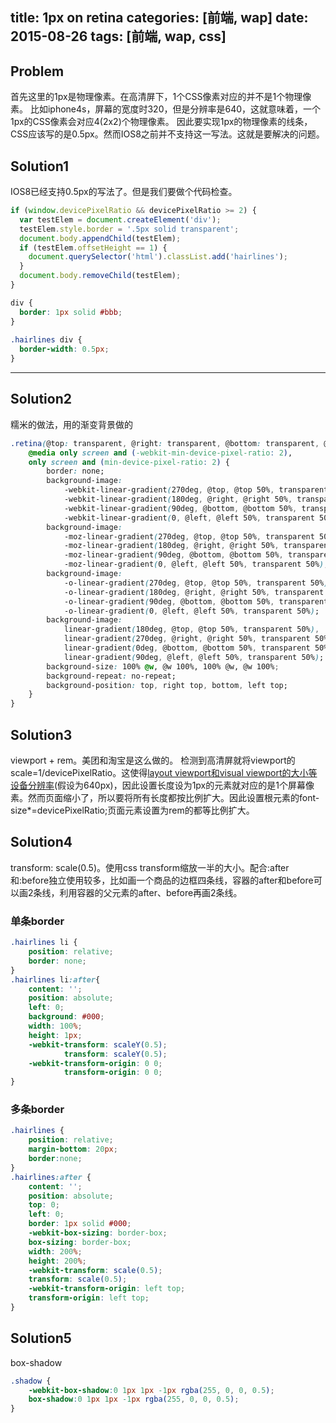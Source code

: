 title: 1px on retina
categories: [前端, wap]
date: 2015-08-26
tags: [前端, wap, css]
---
## Problem
首先这里的1px是物理像素。在高清屏下，1个CSS像素对应的并不是1个物理像素。
比如iphone4s，屏幕的宽度时320，但是分辨率是640，这就意味着，一个1px的CSS像素会对应4(2x2)个物理像素。
因此要实现1px的物理像素的线条，CSS应该写的是0.5px。然而IOS8之前并不支持这一写法。这就是要解决的问题。
## Solution1
IOS8已经支持0.5px的写法了。但是我们要做个代码检查。
```JavaScript
if (window.devicePixelRatio && devicePixelRatio >= 2) {
  var testElem = document.createElement('div');
  testElem.style.border = '.5px solid transparent';
  document.body.appendChild(testElem);
  if (testElem.offsetHeight == 1) {
    document.querySelector('html').classList.add('hairlines');
  }
  document.body.removeChild(testElem);
}
```
```Css
div {
  border: 1px solid #bbb;
}
 
.hairlines div {
  border-width: 0.5px;
}
```
------
## Solution2
糯米的做法，用的渐变背景做的
```CSS
.retina(@top: transparent, @right: transparent, @bottom: transparent, @left: transparent, @w: 1px) {
    @media only screen and (-webkit-min-device-pixel-ratio: 2),
    only screen and (min-device-pixel-ratio: 2) {
        border: none;
        background-image:
            -webkit-linear-gradient(270deg, @top, @top 50%, transparent 50%),
            -webkit-linear-gradient(180deg, @right, @right 50%, transparent 50%),
            -webkit-linear-gradient(90deg, @bottom, @bottom 50%, transparent 50%),
            -webkit-linear-gradient(0, @left, @left 50%, transparent 50%);
        background-image:
            -moz-linear-gradient(270deg, @top, @top 50%, transparent 50%),
            -moz-linear-gradient(180deg, @right, @right 50%, transparent 50%),
            -moz-linear-gradient(90deg, @bottom, @bottom 50%, transparent 50%),
            -moz-linear-gradient(0, @left, @left 50%, transparent 50%);
        background-image:
            -o-linear-gradient(270deg, @top, @top 50%, transparent 50%),
            -o-linear-gradient(180deg, @right, @right 50%, transparent 50%),
            -o-linear-gradient(90deg, @bottom, @bottom 50%, transparent 50%),
            -o-linear-gradient(0, @left, @left 50%, transparent 50%);
        background-image:
            linear-gradient(180deg, @top, @top 50%, transparent 50%),
            linear-gradient(270deg, @right, @right 50%, transparent 50%),
            linear-gradient(0deg, @bottom, @bottom 50%, transparent 50%),
            linear-gradient(90deg, @left, @left 50%, transparent 50%);
        background-size: 100% @w, @w 100%, 100% @w, @w 100%;
        background-repeat: no-repeat;
        background-position: top, right top, bottom, left top;
    }
}
```
## Solution3
viewport + rem。美团和淘宝是这么做的。
检测到高清屏就将viewport的scale=1/devicePixelRatio。这使得[layout viewport和visual viewport的大小等设备分辨率][1](假设为640px)，因此设置长度设为1px的元素就对应的是1个屏幕像素。然而页面缩小了，所以要将所有长度都按比例扩大。因此设置根元素的font-size*=devicePixelRatio;页面元素设置为rem的都等比例扩大。
## Solution4
transform: scale(0.5)。使用css transform缩放一半的大小。配合:after和:before独立使用较多，比如画一个商品的边框四条线，容器的after和before可以画2条线，利用容器的父元素的after、before再画2条线。
### 单条border
```CSS
.hairlines li {
    position: relative;
    border: none;
}
.hairlines li:after{
    content: '';
    position: absolute;
    left: 0;
    background: #000;
    width: 100%;
    height: 1px;
    -webkit-transform: scaleY(0.5);
            transform: scaleY(0.5);
    -webkit-transform-origin: 0 0;
            transform-origin: 0 0;
}
```
### 多条border
```CSS
.hairlines {
    position: relative;
    margin-bottom: 20px;
    border:none;
}
.hairlines:after {
    content: '';
    position: absolute;
    top: 0;
    left: 0;
    border: 1px solid #000;
    -webkit-box-sizing: border-box;
    box-sizing: border-box;
    width: 200%;
    height: 200%;
    -webkit-transform: scale(0.5);
    transform: scale(0.5);
    -webkit-transform-origin: left top;
    transform-origin: left top;
}
```
## Solution5
box-shadow
```CSS
.shadow {
    -webkit-box-shadow:0 1px 1px -1px rgba(255, 0, 0, 0.5);
    box-shadow:0 1px 1px -1px rgba(255, 0, 0, 0.5);
}
```
  [1]: /